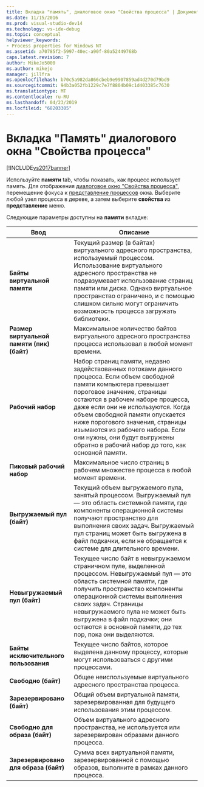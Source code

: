 ```yaml
---
title: Вкладка "память", диалоговое окно "Свойства процесса" | Документация Майкрософт
ms.date: 11/15/2016
ms.prod: visual-studio-dev14
ms.technology: vs-ide-debug
ms.topic: conceptual
helpviewer_keywords:
- Process properties for Windows NT
ms.assetid: a70785f2-5997-40ec-a90f-80a52449768b
caps.latest.revision: 7
author: MikeJo5000
ms.author: mikejo
manager: jillfra
ms.openlocfilehash: b70c5a982da866cbeb9e9907859ad4d270d79bd9
ms.sourcegitcommit: 94b3a052fb1229c7e7f8804b09c1d403385c7630
ms.translationtype: MT
ms.contentlocale: ru-RU
ms.lasthandoff: 04/23/2019
ms.locfileid: "68203305"
---
```

# <a name="memory-tab-process-properties-dialog-box"></a>Вкладка "Память" диалогового окна "Свойства процесса"
[!INCLUDE[vs2017banner](../includes/vs2017banner.md)]

Используйте **памяти** tab, чтобы показать, как процесс использует память. Для отображения [диалоговое окно "Свойства процесса"](../debugger/process-properties-dialog-box.md), перемещение фокуса к [представление процессов](../debugger/processes-view.md) окна. Выберите любой узел процесса в дереве, а затем выберите **свойства** из **представление** меню.  
  
 Следующие параметры доступны на **памяти** вкладке:  
  
|Ввод|Описание|  
|-----------|-----------------|  
|**Байты виртуальной памяти**|Текущий размер (в байтах) виртуального адресного пространства, используемый процессом. Использование виртуального адресного пространства не подразумевает использование страниц памяти или диска. Однако виртуальное пространство ограничено, и с помощью слишком сильно могут ограничить возможность процесса загружать библиотеки.|  
|**Размер виртуальной памяти (пик) (байт)**|Максимальное количество байтов виртуального адресного пространства процесса использовал в любой момент времени.|  
|**Рабочий набор**|Набор страниц памяти, недавно задействованных потоками данного процесса. Если объем свободной памяти компьютера превышает пороговое значение, страницы остаются в рабочем наборе процесса, даже если они не используются. Когда объем свободной памяти опускается ниже порогового значения, страницы изымаются из рабочего набора. Если они нужны, они будут выгружены обратно в рабочий набор до того, как основной памяти.|  
|**Пиковый рабочий набор**|Максимальное число страниц в рабочем множестве процесса в любой момент времени.|  
|**Выгружаемый пул (байт)**|Текущий объем выгружаемого пула, занятый процессом. Выгружаемый пул — это область системной памяти, где компоненты операционной системы получают пространство для выполнения своих задач. Выгружаемый пул страниц может быть выгружена в файл подкачки, если не обращается к системе для длительного времени.|  
|**Невыгружаемый пул (байт)**|Текущее число байт в невыгружаемом страничном пуле, выделенной процессом. Невыгружаемый пул — это область системной памяти, где получить пространство компоненты операционной системы выполнения своих задач. Страницы невыгружаемого пула не может быть выгружена в файл подкачки; они остаются в основной памяти, до тех пор, пока они выделяются.|  
|**Байты исключительного пользования**|Текущее число байтов, которое выделена данному процессу, которые могут использоваться с другими процессами.|  
|**Свободно (байт)**|Общее неиспользуемые виртуального адресного пространства процесса.|  
|**Зарезервировано (байт)**|Общий объем виртуальной памяти, зарезервированная для будущего использования этим процессом.|  
|**Свободно для образа (байт)**|Объем виртуального адресного пространства, не используется или зарезервирован образами данного процесса.|  
|**Зарезервировано для образа (байт)**|Сумма всех виртуальной памяти, зарезервированной с помощью образов, выполните в рамках данного процесса.|

